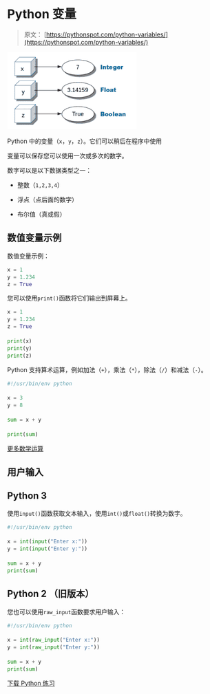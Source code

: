 # Python 变量

> 原文： [https://pythonspot.com/python-variables/](https://pythonspot.com/python-variables/)

![python-variables](img/6f6aa6594bc5ce80d77b48a2abe7c75e.jpg)

Python 中的变量（`x`，`y`，`z`）。它们可以稍后在程序中使用

变量可以保存您可以使用一次或多次的数字。

数字可以是以下数据类型之一：

*   整数（`1,2,3,4`）

*   浮点（点后面的数字）

*   布尔值（真或假）

## 数值变量示例

数值变量示例：

```py
x = 1
y = 1.234
z = True

```

您可以使用`print()`函数将它们输出到屏幕上。

```py
x = 1
y = 1.234
z = True

print(x)
print(y)
print(z)

```

Python 支持算术运算，例如加法（`+`），乘法（`*`），除法（`/`）和减法（`-`）。

```py
#!/usr/bin/env python

x = 3
y = 8

sum = x + y

print(sum)

```

[更多数学运算](https://pythonspot.com/math-operations/)

## 用户输入

## Python 3

使用`input()`函数获取文本输入，使用`int()`或`float()`转换为数字。

```py
#!/usr/bin/env python

x = int(input("Enter x:"))
y = int(input("Enter y:"))

sum = x + y
print(sum)

```

## Python 2 （旧版本）

您也可以使用`raw_input`函数要求用户输入：

```py
#!/usr/bin/env python

x = int(raw_input("Enter x:"))
y = int(raw_input("Enter y:"))

sum = x + y
print(sum)

```

[下载 Python 练习](https://pythonspot.com/download-python-exercises/)